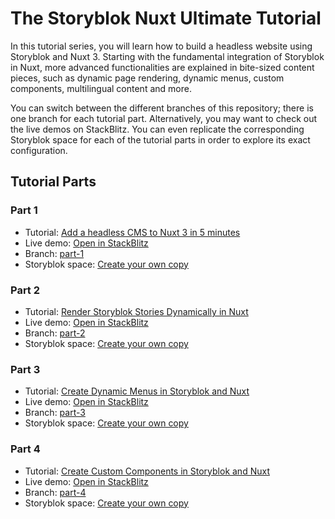 # The Storyblok Nuxt Ultimate Tutorial

In this tutorial series, you will learn how to build a headless website using Storyblok and Nuxt 3. Starting with the fundamental integration of Storyblok in Nuxt, more advanced functionalities are explained in bite-sized content pieces, such as dynamic page rendering, dynamic menus, custom components, multilingual content and more.

You can switch between the different branches of this repository; there is one branch for each tutorial part. Alternatively, you may want to check out the live demos on StackBlitz. You can even replicate the corresponding Storyblok space for each of the tutorial parts in order to explore its exact configuration. 

## Tutorial Parts

### Part 1
 - Tutorial: [Add a headless CMS to Nuxt 3 in 5 minutes](https://www.storyblok.com/tp/add-a-headless-CMS-to-nuxt-3-in-5-minutes)
 - Live demo: [Open in StackBlitz](https://stackblitz.com/edit/nuxt-3-quickstart-demo?file=package.json)
 - Branch: [part-1](https://github.com/storyblok/nuxt-ultimate-tutorial/tree/part-1)
 - Storyblok space: [Create your own copy](https://app.storyblok.com/#!/build/166651)
 
 ### Part 2
 - Tutorial: [Render Storyblok Stories Dynamically in Nuxt](https://www.storyblok.com/tp/render-storyblok-stories-dynamically-in-nuxt)
 - Live demo: [Open in StackBlitz](https://stackblitz.com/edit/nuxt-ultimate-tutorial-part-2)
 - Branch: [part-2](https://github.com/storyblok/nuxt-ultimate-tutorial/tree/part-2)
 - Storyblok space: [Create your own copy](https://app.storyblok.com/#!/build/166652)
  
  ### Part 3
 - Tutorial: [Create Dynamic Menus in Storyblok and Nuxt](https://www.storyblok.com/tp/create-dynamic-menus-in-storyblok-and-nuxt)
 - Live demo: [Open in StackBlitz](https://stackblitz.com/edit/nuxt-ultimate-tutorial-part-3)
 - Branch: [part-3](https://github.com/storyblok/nuxt-ultimate-tutorial/tree/part-3)
 - Storyblok space: [Create your own copy](https://app.storyblok.com/#!/build/168925)

  ### Part 4
 - Tutorial: [Create Custom Components in Storyblok and Nuxt](https://www.storyblok.com/tp/create-custom-components-in-storyblok-and-nuxt)
 - Live demo: [Open in StackBlitz](https://stackblitz.com/edit/nuxt-ultimate-tutorial-part-4)
 - Branch: [part-4](https://github.com/storyblok/nuxt-ultimate-tutorial/tree/part-4)
 - Storyblok space: [Create your own copy](https://app.storyblok.com/#!/build/166654)
